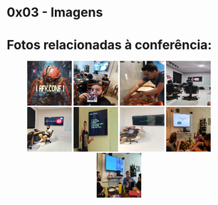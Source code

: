 # 0x03 - Imagens

# Fotos relacionadas à conferência:
<div style="width:100%;text-align:center;">
<img src="/assets/logo.jpg" alt="logo" style="height: 100px; width:100px;"/> <img src="/assets/afk.jpeg" alt="logo" style="height: 100px; width:100px;"/>
<img src="/assets/01.jpeg" alt="01" style="height: 100px; width:100px;"/> <img src="/assets/02.jpeg" alt="02" style="height: 100px; width:100px;"/>
<img src="/assets/03.jpeg" alt="03" style="height: 100px; width:100px;"/> <img src="/assets/04.jpeg" alt="04" style="height: 100px; width:100px;"/>
<img src="/assets/05.jpeg" alt="05" style="height: 100px; width:100px;"/> <img src="/assets/06.jpeg" alt="06" style="height: 100px; width:100px;"/>
<img src="/assets/07.jpeg" alt="07" style="height: 100px; width:100px;"/>
</div>
